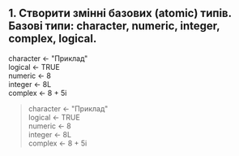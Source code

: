 ## 1.	Створити змінні базових (atomic) типів. Базові типи: character, numeric, integer, complex, logical. ##
character <- "Приклад" <br>
logical <- TRUE <br>
numeric <- 8 <br>
integer <- 8L <br>
complex <- 8 + 5i <br>
> character <- "Приклад" <br>
> logical <- TRUE <br>
> numeric <- 8 <br>
> integer <- 8L <br>
> complex <- 8 + 5i <br>
